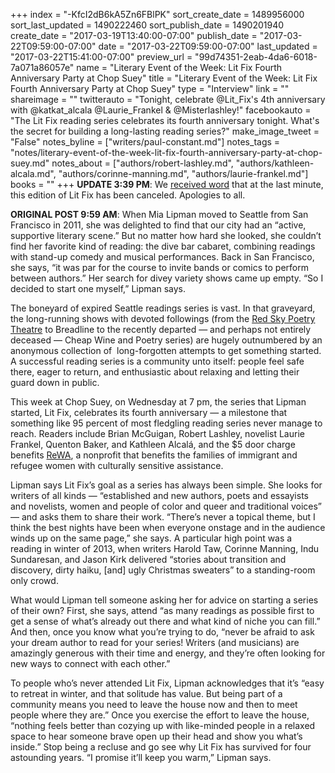 +++
index = "-KfcI2dB6kA5Zn6FBlPK"
sort_create_date = 1489956000
sort_last_updated = 1490222460
sort_publish_date = 1490201940
create_date = "2017-03-19T13:40:00-07:00"
publish_date = "2017-03-22T09:59:00-07:00"
date = "2017-03-22T09:59:00-07:00"
last_updated = "2017-03-22T15:41:00-07:00"
preview_url = "99d74351-2eab-4da6-6018-7a071a86057e"
name = "Literary Event of the Week: Lit Fix Fourth Anniversary Party at Chop Suey"
title = "Literary Event of the Week: Lit Fix Fourth Anniversary Party at Chop Suey"
type = "Interview"
link = ""
shareimage = ""
twitterauto = "Tonight, celebrate @Lit_Fix's 4th anniversary with @katkat_alcala @Laurie_Frankel & @Misterlashley!"
facebookauto = "The Lit Fix reading series celebrates its fourth anniversary tonight. What's the secret for building a long-lasting reading series?"
make_image_tweet = "False"
notes_byline = ["writers/paul-constant.md"]
notes_tags = "notes/literary-event-of-the-week-lit-fix-fourth-anniversary-party-at-chop-suey.md"
notes_about = ["authors/robert-lashley.md", "authors/kathleen-alcala.md", "authors/corinne-manning.md", "authors/laurie-frankel.md"]
books = ""
+++
**UPDATE 3:39 PM**: We [received word](http://www.seattlereviewofbooks.com/notes/2017/03/22/tonights-lit-fix-reading-has-been-canceled/) that at the last minute, this edition of Lit Fix has been canceled. Apologies to all.

**ORIGINAL POST 9:59 AM**: When Mia Lipman moved to Seattle from San Francisco in 2011, she was delighted to find that our city had an “active, supportive literary scene.” But no matter how hard she looked, she couldn’t find her favorite kind of reading: the dive bar cabaret, combining readings with stand-up comedy and musical performances. Back in San Francisco, she says, “it was par for the course to invite bands or comics to perform between authors.” Her search for divey variety shows came up empty. “So I decided to start one myself,” Lipman says.

The boneyard of expired Seattle readings series is vast. In that graveyard, the long-running shows with devoted followings (from the [Red Sky Poetry Theatre](https://en.wikipedia.org/wiki/Red_Sky_Poetry_Theatre) to Breadline to the recently departed — and perhaps not entirely deceased — Cheap Wine and Poetry series) are hugely outnumbered by an anonymous collection of  long-forgotten attempts to get something started. A successful reading series is a community unto itself: people feel safe there, eager to return, and enthusiastic about relaxing and letting their guard down in public. 

This week at Chop Suey, on Wednesday at 7 pm, the series that Lipman started, Lit Fix, celebrates its fourth anniversary — a milestone that something like 95 percent of most fledgling reading series never manage to reach. Readers include Brian McGuigan, Robert Lashley, novelist Laurie Frankel, Quenton Baker, and Kathleen Alcalá, and the $5 door charge benefits [ReWA](https://www.rewa.org), a nonprofit that benefits the families of immigrant and refugee women with culturally sensitive assistance. 

Lipman says Lit Fix’s goal as a series has always been simple. She looks for writers of all kinds — “established and new authors, poets and essayists and novelists, women and people of color and queer and traditional voices” — and asks them to share their work. “There’s never a topical theme, but I think the best nights have been when everyone onstage and in the audience winds up on the same page,” she says. A particular high point was a reading in winter of 2013, when writers Harold Taw, Corinne Manning, Indu Sundaresan, and Jason Kirk delivered “stories about transition and discovery, dirty haiku, [and] ugly Christmas sweaters” to a standing-room only crowd.

What would Lipman tell someone asking her for advice on starting a series of their own? First, she says, attend “as many readings as possible first to get a sense of what’s already out there and what kind of niche you can fill.” And then, once you know what you’re trying to do, “never be afraid to ask your dream author to read for your series! Writers (and musicians) are amazingly generous with their time and energy, and they’re often looking for new ways to connect with each other.”

To people who’s never attended Lit Fix, Lipman acknowledges that it’s “easy to retreat in winter, and that solitude has value. But being part of a community means you need to leave the house now and then to meet people where they are.” Once you exercise the effort to leave the house, “nothing feels better than cozying up with like-minded people in a relaxed space to hear someone brave open up their head and show you what’s inside.” Stop being a recluse and go see why Lit Fix has survived for four astounding years. “I promise it’ll keep you warm,” Lipman says.
